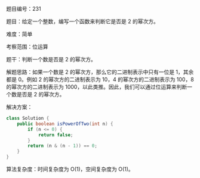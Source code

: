 题目编号：231

题目：给定一个整数，编写一个函数来判断它是否是 2 的幂次方。

难度：简单

考察范围：位运算

题干：判断一个数是否是 2 的幂次方。

解题思路：如果一个数是 2 的幂次方，那么它的二进制表示中只有一位是 1，其余都是 0。例如 2 的幂次方的二进制表示为 10，4 的幂次方的二进制表示为 100，8 的幂次方的二进制表示为 1000，以此类推。因此，我们可以通过位运算来判断一个数是否是 2 的幂次方。

解决方案：

```java
class Solution {
    public boolean isPowerOfTwo(int n) {
        if (n <= 0) {
            return false;
        }
        return (n & (n - 1)) == 0;
    }
}
```

算法复杂度：时间复杂度为 O(1)，空间复杂度为 O(1)。